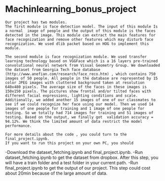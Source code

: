 # Machinlearning_bonus_project
    Our project has two modules. 
    The first module is face detection model. The input of this module Is a normal  image of people and the output of this module is the faces detected in the image. This module can extract the main features for face recognization and remove other features which may disturb face recognization. We used dlib packet based on HOG to implement this module. 
    
    The second module is face recognization module. We used transfer learning technology based on VGGFace which is a 16 layers pre-trained convolutional neural network from Visual Geometry Group. We downloaded the dataset from Georgia Tech face database (http://www.anefian.com/research/face_reco.htm) , which contains 750 images of 50 people. All people in the database are represented by 15 color JPEG images with cluttered background taken at resolution 640x480 pixels. The average size of the faces in these images is 150x150 pixels. The pictures show frontal and/or tilted faces with different facial expressions, lighting conditions and scale. Additionally, we added another 15 images of one of our classmates to see if we could recognize her face using our model. Then we used 14 images of one people for training and 1 image of one people for testing. So we totally had 714 images for training and 51 images of testing. Based on the output, we finally got  validation accuracy = 94.12%. We think the limited amount of data restrict the model performance. 
    
    For more details about the code , you could turn to the final_project.ipynb.
    If you want to run this project on your own PC, you should 
-Download the dataset_fetching.ipynb and final_project.ipynb. 
-Run dataset_fetching.ipynb to get the dataset from dropbox. After this step, you will have a train folder and a test folder in your current path. 
-Run final_project.ipynb to get the output of our project. This step could cost about 20min because of the large amount of data.

